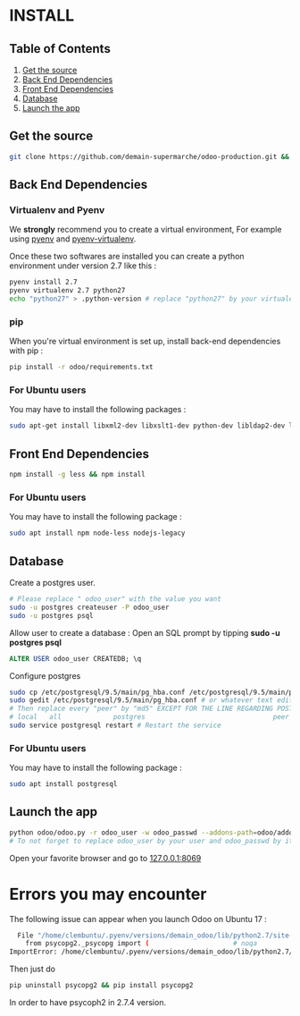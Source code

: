 # INSTALL
## Table of Contents
1. [Get the source](#source)
2. [Back End Dependencies](#back-end)
3. [Front End Dependencies](#front-end)
4. [Database](#database)
5. [Launch the app](#launch)

## Get the source <a name="source"></a>

```bash
git clone https://github.com/demain-supermarche/odoo-production.git && cd odoo-production/
```

## Back End Dependencies <a name="back-end"></a>
### Virtualenv and Pyenv

We **strongly** recommend you to create a virtual environment, For example using [pyenv](https://github.com/pyenv/pyenv) and [pyenv-virtualenv](https://github.com/pyenv/pyenv-virtualenv).

Once these two softwares are installed you can create a python environment under version 2.7 like this :


```bash
pyenv install 2.7
pyenv virtualenv 2.7 python27
echo "python27" > .python-version # replace "python27" by your virtualenv's name in order to automatically source it
```
### pip

When you're virtual environment is set up, install back-end dependencies with pip :

```bash
pip install -r odoo/requirements.txt
```
### For Ubuntu users

You may have to install the following packages :

```bash
sudo apt-get install libxml2-dev libxslt1-dev python-dev libldap2-dev libsasl2-dev libssl-dev
```

## Front End Dependencies <a name="front-end">

```bash
npm install -g less && npm install
```

### For Ubuntu users

You may have to install the following package :

```bash
sudo apt install npm node-less nodejs-legacy
```

## Database <a name="database"></a>

Create a postgres user.

```bash
# Please replace " odoo_user" with the value you want
sudo -u postgres createuser -P odoo_user
sudo -u postgres psql
```
Allow user to create a database : Open an SQL prompt by tipping **sudo -u postgres psql**

```SQL
ALTER USER odoo_user CREATEDB; \q
```

Configure postgres

```bash
sudo cp /etc/postgresql/9.5/main/pg_hba.conf /etc/postgresql/9.5/main/pg_hba.conf.bk
sudo gedit /etc/postgresql/9.5/main/pg_hba.conf # or whatever text editor you like
# Then replace every "peer" by "md5" EXCEPT FOR THE LINE REGARDING POSTGRES USER
# local   all             postgres                                peer
sudo service postgresql restart # Restart the service
```

### For Ubuntu users

You may have to install the following package :

```bash
sudo apt install postgresql
```
## Launch the app <a name="launch"></a>

```bash
python odoo/odoo.py -r odoo_user -w odoo_passwd --addons-path=odoo/addons/,louve_addons,intercoop_addons
# To not forget to replace odoo_user by your user and odoo_passwd by its password
```

Open your favorite browser and go to [127.0.0.1:8069](http://127.0.0.1:8069)

# Errors you may encounter

The following issue can appear when you launch Odoo on Ubuntu 17 :

```bash
  File "/home/clembuntu/.pyenv/versions/demain_odoo/lib/python2.7/site-packages/psycopg2/__init__.py", line 50, in <module>
    from psycopg2._psycopg import (                     # noqa
ImportError: /home/clembuntu/.pyenv/versions/demain_odoo/lib/python2.7/site-packages/psycopg2/.libs/libresolv-2-c4c53def.5.so: symbol __res_maybe_init, version GLIBC_PRIVATE not defined in file libc.so.6 with link time reference
```

Then just do
```bash
pip uninstall psycopg2 && pip install psycopg2
```
In order to have psycoph2 in 2.7.4 version.

